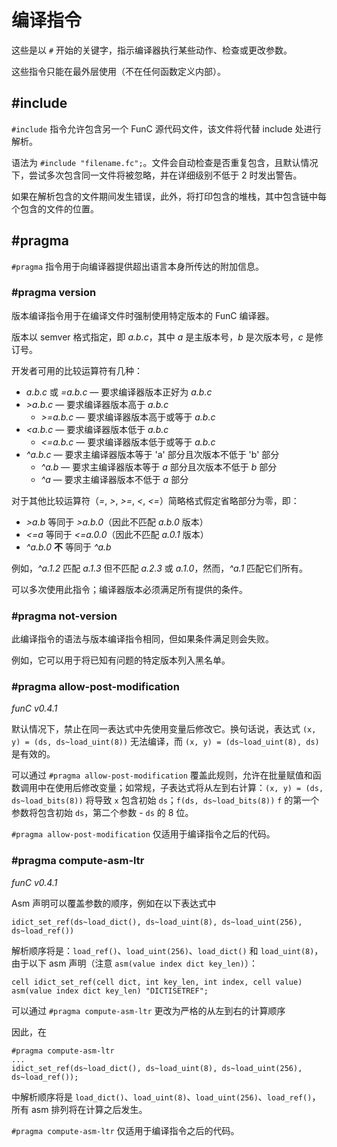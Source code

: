 # 编译指令

这些是以 `#` 开始的关键字，指示编译器执行某些动作、检查或更改参数。

这些指令只能在最外层使用（不在任何函数定义内部）。

## #include

`#include` 指令允许包含另一个 FunC 源代码文件，该文件将代替 include 处进行解析。

语法为 `#include "filename.fc";`。文件会自动检查是否重复包含，且默认情况下，尝试多次包含同一文件将被忽略，并在详细级别不低于 2 时发出警告。

如果在解析包含的文件期间发生错误，此外，将打印包含的堆栈，其中包含链中每个包含的文件的位置。

## #pragma

`#pragma` 指令用于向编译器提供超出语言本身所传达的附加信息。

### #pragma version

版本编译指令用于在编译文件时强制使用特定版本的 FunC 编译器。

版本以 semver 格式指定，即 *a.b.c*，其中 *a* 是主版本号，*b* 是次版本号，*c* 是修订号。

开发者可用的比较运算符有几种：

- *a.b.c* 或 *=a.b.c* — 要求编译器版本正好为 *a.b.c*
- *>a.b.c* — 要求编译器版本高于 *a.b.c*
  - *>=a.b.c* — 要求编译器版本高于或等于 *a.b.c*
- *\<a.b.c* — 要求编译器版本低于 *a.b.c*
  - *\<=a.b.c* — 要求编译器版本低于或等于 *a.b.c*
- *^a.b.c* — 要求主编译器版本等于 'a' 部分且次版本不低于 'b' 部分
  - *^a.b* — 要求主编译器版本等于 *a* 部分且次版本不低于 *b* 部分
  - *^a* — 要求主编译器版本不低于 *a* 部分

对于其他比较运算符（*=*, *>*, *>=*, *\<*, *\<=*）简略格式假定省略部分为零，即：

- *>a.b* 等同于 *>a.b.0*（因此不匹配 *a.b.0* 版本）
- *\<=a* 等同于 *\<=a.0.0*（因此不匹配 *a.0.1* 版本）
- *^a.b.0* **不** 等同于 *^a.b*

例如，*^a.1.2* 匹配 *a.1.3* 但不匹配 *a.2.3* 或 *a.1.0*，然而，*^a.1* 匹配它们所有。

可以多次使用此指令；编译器版本必须满足所有提供的条件。

### #pragma not-version

此编译指令的语法与版本编译指令相同，但如果条件满足则会失败。

例如，它可以用于将已知有问题的特定版本列入黑名单。

### #pragma allow-post-modification

*funC v0.4.1*

默认情况下，禁止在同一表达式中先使用变量后修改它。换句话说，表达式 `(x, y) = (ds, ds~load_uint(8))` 无法编译，而 `(x, y) = (ds~load_uint(8), ds)` 是有效的。

可以通过 `#pragma allow-post-modification` 覆盖此规则，允许在批量赋值和函数调用中在使用后修改变量；如常规，子表达式将从左到右计算：`(x, y) = (ds, ds~load_bits(8))` 将导致 `x` 包含初始 `ds`；`f(ds, ds~load_bits(8))` `f` 的第一个参数将包含初始 `ds`，第二个参数 - `ds` 的 8 位。

`#pragma allow-post-modification` 仅适用于编译指令之后的代码。

### #pragma compute-asm-ltr

*funC v0.4.1*

Asm 声明可以覆盖参数的顺序，例如在以下表达式中

```func
idict_set_ref(ds~load_dict(), ds~load_uint(8), ds~load_uint(256), ds~load_ref())
```

解析顺序将是：`load_ref()`、`load_uint(256)`、`load_dict()` 和 `load_uint(8)`，由于以下 asm 声明（注意 `asm(value index dict key_len)`）：

```func
cell idict_set_ref(cell dict, int key_len, int index, cell value) asm(value index dict key_len) "DICTISETREF";
```

可以通过 `#pragma compute-asm-ltr` 更改为严格的从左到右的计算顺序

因此，在

```func
#pragma compute-asm-ltr
...
idict_set_ref(ds~load_dict(), ds~load_uint(8), ds~load_uint(256), ds~load_ref());
```

中解析顺序将是 `load_dict()`、`load_uint(8)`、`load_uint(256)`、`load_ref()`，所有 asm 排列将在计算之后发生。

`#pragma compute-asm-ltr` 仅适用于编译指令之后的代码。
